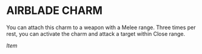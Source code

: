 ﻿# AIRBLADE CHARM

You can attach this charm to a weapon with a Melee range. Three times per rest, you can activate the charm and attack a target within Close range.

*Item*
